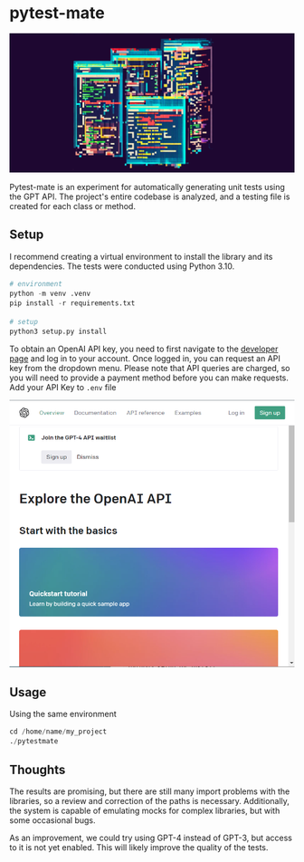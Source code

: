 # pytest-mate

!["Bing AI Generated Images"](images/header.png)



Pytest-mate is an experiment for automatically generating unit tests using the GPT API. The project's entire codebase is analyzed, and a testing file is created for each class or method.

## Setup

I recommend creating a virtual environment to install the library and its dependencies. The tests were conducted using Python 3.10.

```python
# environment
python -m venv .venv
pip install -r requirements.txt

# setup
python3 setup.py install
```



To obtain an OpenAI API key, you need to first navigate to the [developer page](https://platform.openai.com/overview) and log in to your account. Once logged in, you can request an API key from the dropdown menu. Please note that API queries are charged, so you will need to provide a payment method before you can make requests. Add your API Key to `.env` file

!["Where API KEY is located"](images/openai_step_1.png)

## Usage

Using the same environment

```python
cd /home/name/my_project
./pytestmate
```



## Thoughts

The results are promising, but there are still many import problems with the libraries, so a review and correction of the paths is necessary. Additionally, the system is capable of emulating mocks for complex libraries, but with some occasional bugs.

As an improvement, we could try using GPT-4 instead of GPT-3, but access to it is not yet enabled. This will likely improve the quality of the tests.
